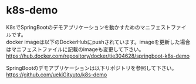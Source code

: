 # k8s-demo

K8sでSpringBootのデモアプリケーションを動かすためのマニフェストファイルです。  
docker imageは以下のDockerHubにpushされています。imageを更新した場合はマニフェストファイルに記載のimageも変更して下さい。  
https://hub.docker.com/repository/docker/tie304628/springboot-k8s-demo

SpringBootのデモアプリケーションは以下リポジトリを参照して下さい。  
https://github.com/uekiGityuto/k8s-demo
